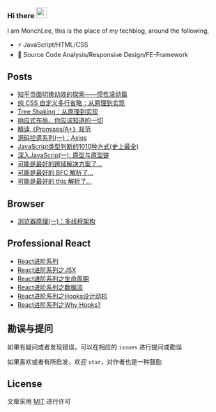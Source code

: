 ### Hi there <a href="https://www.gautamkrishnar.com/"><img src="https://media.giphy.com/media/hvRJCLFzcasrR4ia7z/giphy.gif" width="25px"></a>

I am MonchLee, this is the place of my techblog, around the following,

- ⚡ JavaScript/HTML/CSS
- 🌱 Source Code Analysis/Responsive Design/FE-Framework

## Posts

- [知乎页面切换动效的探索——惯性滚动篇](https://github.com/campcc/blog/issues/34)
- [纯 CSS 自定义多行省略：从原理到实现](https://github.com/campcc/blog/issues/27)
- [Tree Shaking：从原理到实现](https://github.com/campcc/blog/issues/26)
- [响应式布局，你应该知道的一切](https://github.com/campcc/blog/issues/24)
- [精读《Promises/A+》规范](https://github.com/campcc/blog/issues/25)
- [源码拾遗系列(一)：Axios ](https://github.com/campcc/blog/issues/23)
- [JavaScript类型判断的1010种方式(史上最全)](https://github.com/campcc/blog/issues/7)
- [深入JavaScrip(一): 原型与原型链](https://github.com/campcc/blog/issues/14)
- [可能是最好的跨域解决方案了...](https://github.com/campcc/blog/issues/15)
- [可能是最好的 BFC 解析了...](https://github.com/campcc/blog/issues/16)
- [可能是最好的 this 解析了...](https://github.com/campcc/blog/issues/19)

## Browser

- [浏览器原理(一)：多线程架构](https://github.com/campcc/blog/issues/36)

## Professional React

- [React进阶系列](https://github.com/campcc/blog/issues/32)
- [React进阶系列之JSX](https://github.com/campcc/blog/issues/28)
- [React进阶系列之生命周期](https://github.com/campcc/blog/issues/29)
- [React进阶系列之数据流](https://github.com/campcc/blog/issues/30)
- [React进阶系列之Hooks设计动机](https://github.com/campcc/blog/issues/31)
- [React进阶系列之Why Hooks?](https://github.com/campcc/blog/issues/33)

## 勘误与提问

如果有疑问或者发现错误，可以在相应的 `issues` 进行提问或勘误

如果喜欢或者有所启发，欢迎 `star`，对作者也是一种鼓励

## License

文章采用 [MIT](https://opensource.org/licenses/MIT) 进行许可
